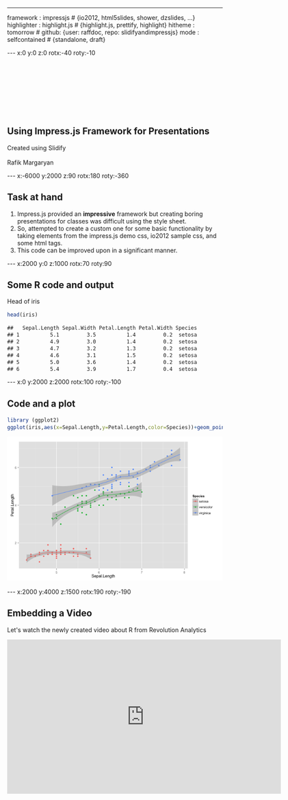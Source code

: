 ---
framework   : impressjs   # {io2012, html5slides, shower, dzslides, ...}
highlighter : highlight.js  # {highlight.js, prettify, highlight}
hitheme     : tomorrow      # 
github: {user: raffdoc, repo: slidifyandimpressjs}
mode        : selfcontained # {standalone, draft}


---  x:0 y:0 z:0 rotx:-40 roty:-10 

<br><br><br><br><br><br><br>

## Using Impress.js Framework for Presentations
  
Created using Slidify <br><br>
<super> Rafik Margaryan

---  x:-6000 y:2000 z:90 rotx:180 roty:-360 
  
## Task at hand
  
1. Impress.js provided an **impressive** framework but creating boring presentations for classes was difficult using the style sheet. 
2. So, attempted to create a custom one for some basic functionality by taking elements from the impress.js demo css, io2012 sample css, and some html tags.
3. This code can be improved upon in a significant manner.

---  x:2000 y:0 z:1000 rotx:70 roty:90

## Some R code and output

Head of iris


```r
head(iris)
```

```
##   Sepal.Length Sepal.Width Petal.Length Petal.Width Species
## 1          5.1         3.5          1.4         0.2  setosa
## 2          4.9         3.0          1.4         0.2  setosa
## 3          4.7         3.2          1.3         0.2  setosa
## 4          4.6         3.1          1.5         0.2  setosa
## 5          5.0         3.6          1.4         0.2  setosa
## 6          5.4         3.9          1.7         0.4  setosa
```

--- x:0 y:2000 z:2000 rotx:100 roty:-100 

## Code and a plot


```r
library (ggplot2)
ggplot(iris,aes(x=Sepal.Length,y=Petal.Length,color=Species))+geom_point()+ geom_smooth (method=loess)
```

![plot of chunk unnamed-chunk-2](assets/fig/unnamed-chunk-2.png) 

--- x:2000 y:4000 z:1500 rotx:190 roty:-190

## Embedding a Video

Let's watch the newly created video about R from Revolution Analytics  
<center>
<iframe width="640" height="360" src="http://www.youtube.com/embed/TR2bHSJ_eck?feature=player_embedded" frameborder="0" allowfullscreen></iframe>




